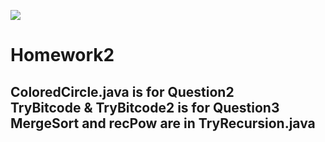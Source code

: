 ![](https://github.com/CranberryYam/CS6112017/blob/master/cs611_github_cover.png)

<h1>Homework2<h2>
<p>ColoredCircle.java is for Question2<br>
TryBitcode & TryBitcode2 is for Question3<br>
MergeSort and recPow are in TryRecursion.java<br>
<p>
